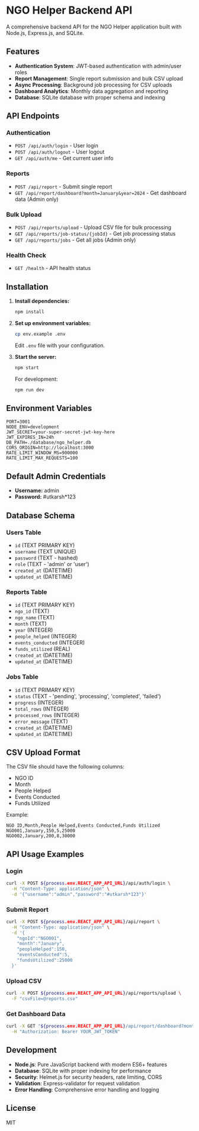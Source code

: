 # NGO Helper Backend API

A comprehensive backend API for the NGO Helper application built with Node.js, Express.js, and SQLite.

## Features

- **Authentication System**: JWT-based authentication with admin/user roles
- **Report Management**: Single report submission and bulk CSV upload
- **Async Processing**: Background job processing for CSV uploads
- **Dashboard Analytics**: Monthly data aggregation and reporting
- **Database**: SQLite database with proper schema and indexing

## API Endpoints

### Authentication
- `POST /api/auth/login` - User login
- `POST /api/auth/logout` - User logout
- `GET /api/auth/me` - Get current user info

### Reports
- `POST /api/report` - Submit single report
- `GET /api/report/dashboard?month=January&year=2024` - Get dashboard data (Admin only)

### Bulk Upload
- `POST /api/reports/upload` - Upload CSV file for bulk processing
- `GET /api/reports/job-status/{jobId}` - Get job processing status
- `GET /api/reports/jobs` - Get all jobs (Admin only)

### Health Check
- `GET /health` - API health status

## Installation

1. **Install dependencies:**
   ```bash
   npm install
   ```

2. **Set up environment variables:**
   ```bash
   cp env.example .env
   ```
   Edit `.env` file with your configuration.

3. **Start the server:**
   ```bash
   npm start
   ```

   For development:
   ```bash
   npm run dev
   ```

## Environment Variables

```env
PORT=3001
NODE_ENV=development
JWT_SECRET=your-super-secret-jwt-key-here
JWT_EXPIRES_IN=24h
DB_PATH=./database/ngo_helper.db
CORS_ORIGIN=http://localhost:3000
RATE_LIMIT_WINDOW_MS=900000
RATE_LIMIT_MAX_REQUESTS=100
```

## Default Admin Credentials

- **Username:** admin
- **Password:** #utkarsh*123

## Database Schema

### Users Table
- `id` (TEXT PRIMARY KEY)
- `username` (TEXT UNIQUE)
- `password` (TEXT - hashed)
- `role` (TEXT - 'admin' or 'user')
- `created_at` (DATETIME)
- `updated_at` (DATETIME)

### Reports Table
- `id` (TEXT PRIMARY KEY)
- `ngo_id` (TEXT)
- `ngo_name` (TEXT)
- `month` (TEXT)
- `year` (INTEGER)
- `people_helped` (INTEGER)
- `events_conducted` (INTEGER)
- `funds_utilized` (REAL)
- `created_at` (DATETIME)
- `updated_at` (DATETIME)

### Jobs Table
- `id` (TEXT PRIMARY KEY)
- `status` (TEXT - 'pending', 'processing', 'completed', 'failed')
- `progress` (INTEGER)
- `total_rows` (INTEGER)
- `processed_rows` (INTEGER)
- `error_message` (TEXT)
- `created_at` (DATETIME)
- `updated_at` (DATETIME)

## CSV Upload Format

The CSV file should have the following columns:
- NGO ID
- Month
- People Helped
- Events Conducted
- Funds Utilized

Example:
```csv
NGO ID,Month,People Helped,Events Conducted,Funds Utilized
NGO001,January,150,5,25000
NGO002,January,200,8,30000
```

## API Usage Examples

### Login
```bash
curl -X POST ${process.env.REACT_APP_API_URL}/api/auth/login \
  -H "Content-Type: application/json" \
  -d '{"username":"admin","password":"#utkarsh*123"}'
```

### Submit Report
```bash
curl -X POST ${process.env.REACT_APP_API_URL}/api/report \
  -H "Content-Type: application/json" \
  -d '{
    "ngoId":"NGO001",
    "month":"January",
    "peopleHelped":150,
    "eventsConducted":5,
    "fundsUtilized":25000
  }'
```

### Upload CSV
```bash
curl -X POST ${process.env.REACT_APP_API_URL}/api/reports/upload \
  -F "csvFile=@reports.csv"
```

### Get Dashboard Data
```bash
curl -X GET "${process.env.REACT_APP_API_URL}/api/report/dashboard?month=January&year=2024" \
  -H "Authorization: Bearer YOUR_JWT_TOKEN"
```

## Development

- **Node.js**: Pure JavaScript backend with modern ES6+ features
- **Database**: SQLite with proper indexing for performance
- **Security**: Helmet.js for security headers, rate limiting, CORS
- **Validation**: Express-validator for request validation
- **Error Handling**: Comprehensive error handling and logging

## License

MIT
